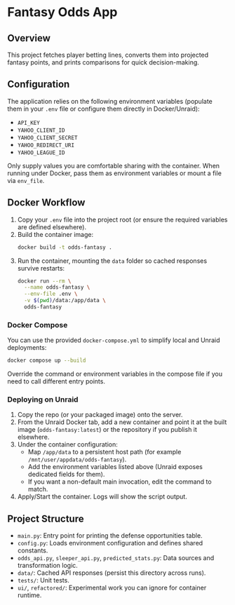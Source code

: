 # Fantasy Odds App

## Overview
This project fetches player betting lines, converts them into projected fantasy points, and prints comparisons for quick decision-making.

## Configuration
The application relies on the following environment variables (populate them in your `.env` file or configure them directly in Docker/Unraid):
- `API_KEY`
- `YAHOO_CLIENT_ID`
- `YAHOO_CLIENT_SECRET`
- `YAHOO_REDIRECT_URI`
- `YAHOO_LEAGUE_ID`

Only supply values you are comfortable sharing with the container. When running under Docker, pass them as environment variables or mount a file via `env_file`.

## Docker Workflow
1. Copy your `.env` file into the project root (or ensure the required variables are defined elsewhere).
2. Build the container image:
   ```bash
   docker build -t odds-fantasy .
   ```
3. Run the container, mounting the `data` folder so cached responses survive restarts:
   ```bash
   docker run --rm \
     --name odds-fantasy \
     --env-file .env \
     -v $(pwd)/data:/app/data \
     odds-fantasy
   ```

### Docker Compose
You can use the provided `docker-compose.yml` to simplify local and Unraid deployments:
```bash
docker compose up --build
```
Override the command or environment variables in the compose file if you need to call different entry points.

### Deploying on Unraid
1. Copy the repo (or your packaged image) onto the server.
2. From the Unraid Docker tab, add a new container and point it at the built image (`odds-fantasy:latest`) or the repository if you publish it elsewhere.
3. Under the container configuration:
   - Map `/app/data` to a persistent host path (for example `/mnt/user/appdata/odds-fantasy`).
   - Add the environment variables listed above (Unraid exposes dedicated fields for them).
   - If you want a non-default main invocation, edit the command to match.
4. Apply/Start the container. Logs will show the script output.

## Project Structure
- `main.py`: Entry point for printing the defense opportunities table.
- `config.py`: Loads environment configuration and defines shared constants.
- `odds_api.py`, `sleeper_api.py`, `predicted_stats.py`: Data sources and transformation logic.
- `data/`: Cached API responses (persist this directory across runs).
- `tests/`: Unit tests.
- `ui/`, `refactored/`: Experimental work you can ignore for container runtime.
